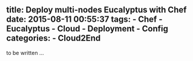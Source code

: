 title: Deploy multi-nodes Eucalyptus with Chef
date: 2015-08-11 00:55:37
tags:
    - Chef
    - Eucalyptus
    - Cloud
    - Deployment
    - Config
categories:
    - Cloud2End
---

to be written ...
